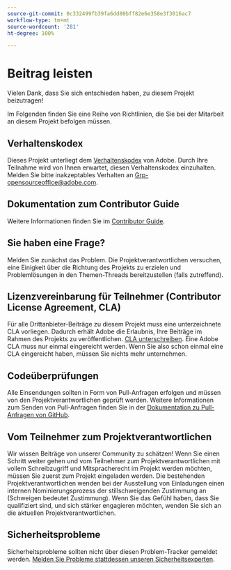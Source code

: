 ```yaml
---
source-git-commit: 0c332499fb39fa6dd80bff82e6e358e3f3016ac7
workflow-type: tm+mt
source-wordcount: '281'
ht-degree: 100%

---
```

# Beitrag leisten

Vielen Dank, dass Sie sich entschieden haben, zu diesem Projekt beizutragen!

Im Folgenden finden Sie eine Reihe von Richtlinien, die Sie bei der Mitarbeit an diesem Projekt befolgen müssen.

## Verhaltenskodex

Dieses Projekt unterliegt dem [Verhaltenskodex](code-of-conduct.md) von Adobe. Durch Ihre Teilnahme wird von Ihnen erwartet, diesen Verhaltenskodex einzuhalten. Melden Sie bitte inakzeptables Verhalten an
[Grp-opensourceoffice@adobe.com](mailto:Grp-opensourceoffice@adobe.com).

## Dokumentation zum Contributor Guide

Weitere Informationen finden Sie im [Contributor Guide](https://experienceleague.adobe.com/docs/contributor/contributor-guide/introduction.html?lang=de).

## Sie haben eine Frage?

Melden Sie zunächst das Problem. Die Projektverantwortlichen versuchen, eine Einigkeit über die Richtung des Projekts zu erzielen und Problemlösungen in den Themen-Threads bereitzustellen (falls zutreffend).

## Lizenzvereinbarung für Teilnehmer (Contributor License Agreement, CLA)

Für alle Drittanbieter-Beiträge zu diesem Projekt muss eine unterzeichnete CLA vorliegen. Dadurch erhält Adobe die Erlaubnis, Ihre Beiträge im Rahmen des Projekts zu veröffentlichen. [CLA unterschreiben](http://opensource.adobe.com/cla.html). Eine Adobe CLA muss nur einmal eingereicht werden. Wenn Sie also schon einmal eine CLA eingereicht haben, müssen Sie nichts mehr unternehmen.

## Codeüberprüfungen

Alle Einsendungen sollten in Form von Pull-Anfragen erfolgen und müssen von den Projektverantwortlichen geprüft werden. Weitere Informationen zum Senden von Pull-Anfragen finden Sie in der [Dokumentation zu Pull-Anfragen von GitHub](https://help.github.com/articles/about-pull-requests/).

<!--
Lastly, please follow the [pull request template](PULL_REQUEST_TEMPLATE.md) when
submitting a pull request!
-->

## Vom Teilnehmer zum Projektverantwortlichen

Wir wissen Beiträge von unserer Community zu schätzen! Wenn Sie einen Schritt weiter gehen und vom Teilnehmer zum Projektverantwortlichen mit vollem Schreibzugriff und Mitspracherecht im Projekt werden möchten, müssen Sie zuerst zum Projekt eingeladen werden. Die bestehenden Projektverantwortlichen wenden bei der Ausstellung von Einladungen einen internen Nominierungsprozess der stillschweigenden Zustimmung an (Schweigen bedeutet Zustimmung). Wenn Sie das Gefühl haben, dass Sie qualifiziert sind, und sich stärker engagieren möchten, wenden Sie sich an die aktuellen Projektverantwortlichen.

## Sicherheitsprobleme

Sicherheitsprobleme sollten nicht über diesen Problem-Tracker gemeldet werden. [Melden Sie Probleme stattdessen unseren Sicherheitsexperten](https://helpx.adobe.com/de/security/alertus.html).
